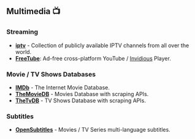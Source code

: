## Multimedia 📺

### Streaming

- **[iptv](https://github.com/iptv-org/iptv)** - Collection of publicly available IPTV channels from all over the world.
- **[FreeTube](https://freetubeapp.io)**: Ad-free cross-platform YouTube / [Invidious](https://invidious.io/) Player.

### Movie / TV Shows Databases

- **[IMDb](https://www.imdb.com/)** - The Internet Movie Database.
- **[TheMovieDB](https://www.themoviedb.org/)** - Movies Database with scraping APIs.
- **[TheTvDB](https://www.thetvdb.com/)** - TV Shows Database with scraping APIs.

### Subtitles

- **[OpenSubtitles](https://www.opensubtitles.org)** - Movies / TV Series multi-language subtitles.
